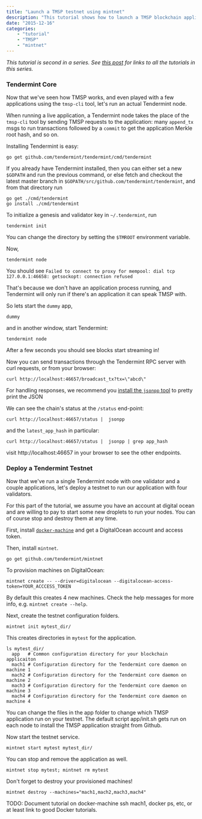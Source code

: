 ```yaml
---
title: "Launch a TMSP testnet using mintnet"
description: "This tutorial shows how to launch a TMSP blockchain application using the mintnet tool"
date: "2015-12-16"
categories: 
    - "tutorial"
    - "TMSP"
    - "mintnet"
---
```


_This tutorial is second in a series.  See [this post](/posts/tendermint-socket-protocol/) for links to all the tutorials in this series._

### Tendermint Core

Now that we've seen how TMSP works, and even played with a few applications using the `tmsp-cli` tool,
let's run an actual Tendermint node.

When running a live application, a Tendermint node takes the place of the `tmsp-cli` tool by sending TMSP requests
to the application: many `append_tx` msgs to run transactions followed by a `commit` to get the application Merkle root hash, and so on.

Installing Tendermint is easy:

```
go get github.com/tendermint/tendermint/cmd/tendermint
```

If you already have Tendermint installed, then you can either set a new `$GOPATH` and run the previous command,
or else fetch and checkout the latest master branch in `$GOPATH/src/github.com/tendermint/tendermint`,
and from that directory run

```
go get ./cmd/tendermint
go install ./cmd/tendermint
```

To initialize a genesis and validator key in `~/.tendermint`, run

```
tendermint init
```

You can change the directory by setting the `$TMROOT` environment variable.

Now,

```
tendermint node
```

You should see `Failed to connect to proxy for mempool: dial tcp 127.0.0.1:46658: getsockopt: connection refused`

That's because we don't have an application process running, and Tendermint will only run if there's an application it can speak TMSP with.

So lets start the `dummy` app,

```
dummy
```

and in another window, start Tendermint:

```
tendermint node
```

After a few seconds you should see blocks start streaming in!

Now you can send transactions through the Tendermint RPC server with curl requests, or from your browser:

```
curl http://localhost:46657/broadcast_tx?tx=\"abcd\"
```

For handling responses, we recommend you [install the `jsonpp` tool](http://jmhodges.github.io/jsonpp/) to pretty print the JSON

We can see the chain's status at the `/status` end-point:

```
curl http://localhost:46657/status |  jsonpp
```

and the `latest_app_hash` in particular:

```
curl http://localhost:46657/status |  jsonpp | grep app_hash
```

visit http://localhost:46657 in your browser to see the other endpoints.

### Deploy a Tendermint Testnet

Now that we've run a single Tendermint node with one validator and a couple applications, 
let's deploy a testnet to run our application with four validators.

For this part of the tutorial, we assume you have an account at digital ocean and are willing to 
pay to start some new droplets to run your nodes. You can of course stop and destroy them at any time.

First, install [`docker-machine`](https://docs.docker.com/machine/install-machine/) and get a DigitalOcean account and access token.

Then, install `mintnet`.

```
go get github.com/tendermint/mintnet
```

To provision machines on DigitalOcean:

```
mintnet create -- --driver=digitalocean --digitalocean-access-token=YOUR_ACCCESS_TOKEN
```

By default this creates 4 new machines.  Check the help messages for more info, e.g. `mintnet create --help`.

Next, create the testnet configuration folders.

```
mintnet init mytest_dir/
```

This creates directories in `mytest` for the application.

```
ls mytest_dir/
  app   # Common configuration directory for your blockchain applicaiton
  mach1 # Configuration directory for the Tendermint core daemon on machine 1
  mach2 # Configuration directory for the Tendermint core daemon on machine 2
  mach3 # Configuration directory for the Tendermint core daemon on machine 3
  mach4 # Configuration directory for the Tendermint core daemon on machine 4
```

You can change the files in the app folder to change which TMSP application run on your testnet.
The default script app/init.sh gets run on each node to install the TMSP application straight from Github.

Now start the testnet service.

```
mintnet start mytest mytest_dir/
```

You can stop and remove the application as well.

```
mintnet stop mytest; mintnet rm mytest
```

Don't forget to destroy your provisioned machines!

```
mintnet destroy --machines="mach1,mach2,mach3,mach4"
```

TODO: Document tutorial on docker-machine ssh mach1, docker ps, etc, or at least link to good Docker tutorials.
